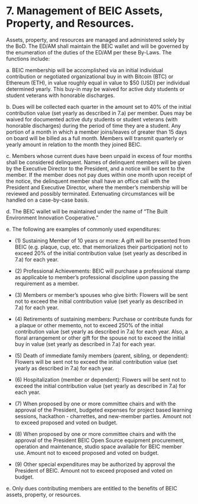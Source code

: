 # 7. Management of BEIC Assets, Property, and Resources. 

Assets, property, and resources are managed and administered solely by the BoD.  The ED/AM shall maintain the BEIC wallet and will be governed by the enumeration of the duties of the ED/AM per these By-Laws. The functions include: 

a. BEIC membership will be accomplished via an initial individual contribution or negotiated organizational buy in with Bitcoin (BTC) or Ethereum (ETH), in value roughly equal in value to $50 (USD) per individual determined yearly.  This buy-in may be waived for active duty students or student veterans with honorable discharges. 

b. Dues will be collected each quarter in the amount set to 40% of the initial contribution value (set yearly as described in 7.a) per member.  Dues may be waived for documented active duty students or student veterans (with honorable discharges) during the period of time they are a student.  Any portion of a month in which a member joins/leaves of greater than 15 days on board will be billed as a full month. Members will transmit  quarterly or yearly amount in relation to the month they joined BEIC. 

c.  Members whose current dues have been unpaid in excess of four months shall be considered delinquent.  Names of delinquent members will be given by the Executive Director to the President, and a notice will be sent to the member.  If the member does not pay dues within one month upon receipt of the notice, the delinquent member shall have an office call with the President and Executive Director, where the member’s membership will be reviewed and possibly terminated.  Extenuating circumstances will be handled on a case-by-case basis.

d. The BEIC wallet will be maintained under the name of “The Built Environment Innovation Cooperative.” 

e. The following are examples of commonly used expenditures: 

  * (1) Sustaining Member of 10 years or more: A gift will be presented from BEIC (e.g. plaque, cup, etc. that memorializes their participation) not to exceed 20% of the initial contribution value (set yearly as described in 7.a) for each year. 

  * (2) Professional Achievements: BEIC will purchase a professional stamp as applicable to member’s professional discipline upon passing the requirement as a member. 

  * (3) Members or member’s spouses who give birth: Flowers will be sent not to exceed the initial contribution value (set yearly as described in 7.a) for each year. 

  * (4) Retirements of sustaining members: Purchase or contribute funds for a plaque or other memento, not to exceed 250% of the initial contribution value (set yearly as described in 7.a) for each year.  Also, a floral arrangement or other gift for the spouse not to exceed the initial buy in value (set yearly as described in 7.a) for each year. 

  * (5) Death of immediate family members (parent, sibling, or dependent): Flowers will be sent not to exceed the initial contribution value (set yearly as described in 7.a) for each year. 

 * (6) Hospitalization (member or dependent): Flowers will be sent not to exceed the initial contribution value (set yearly as described in 7.a) for each year. 

  * (7) When proposed by one or more committee chairs and with the approval of the President, budgeted expenses for project based learning sessions, hackathon - charrettes, and new-member parties.  Amount not to exceed proposed and voted on budget.

  * (8) When proposed by one or more committee chairs and with the approval of the President BEIC Open Source equipment procurement, operation and maintenance, studio space available for BEIC member use.  Amount not to exceed proposed and voted on budget.

  * (9) Other special expenditures may be authorized by approval the President of BEIC.   Amount not to exceed proposed and voted on budget.

e. Only dues contributing members are entitled to the benefits of BEIC assets, property, or resources. 

